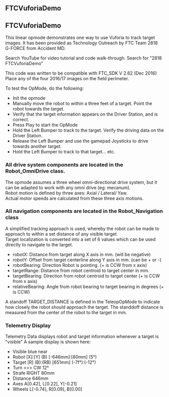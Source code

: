 ## FTCVuforiaDemo

## FTCVuforiaDemo

This linear opmode demonstrates one way to use Vuforia to track target images.
It has been provided as Technology Outreach by FTC Team 2818 G-FORCE from Accident MD.

Search YouTube for video tutorial and code walk-through.
Search for "2818 FTCVuforiaDemo"

This code was written to be compatible with FTC_SDK V 2.62 (Dec 2016)
Place any of the four 2016/17 images on the field perimeter. 

To test the OpMode, do the following:

- Init the opmode 
- Manually move the robot to within a three feet of a target.  Point the robot towards the target.
- Verify that the target information appears on the Driver Station, and is correct.
- Press Play to start the OpMode
- Hold the Left Bumper to track to the target.  Verify the driving data on the Driver Station.
- Release the Left Bumper and use the gamepad Joysticks to drive towards another target.
- Hold the Left Bumper to track to that target... etc.

 
### All drive system components are located in the Robot_OmniDrive class.

The opmode assumes a three wheel omni-directional drive system, but it can be adapted to work with any omni drive (eg: mecanum).  
Robot motion is defined by three axes: Axial / Lateral/ Yaw.  
Actual motor speeds are calculated from these three axis motions.

### All navigation components are located in the Robot_Navigation class
 
A simplified tracking approach is used, whereby the robot can be made to approach to within a set distance of any visible target.  
Target localization is converted into a set of 6 values which can be used directly to navigate to the target.
  
- robotX: Distance from target along X axis in mm. (will be negative)
- robotY: Offset from target centerline along Y axis in mm. (can be + or -)
- robotBearing: Direction Robot is pointing. (+ is CCW from x axis)
- targetRange: Distance from robot centroid to target center in mm.
- targetBearing: Direction from robot centroid to target center (+ is CCW from x axis)
- relativeBearing: Angle from robot bearing to target bearing in degrees (+ is CCW)

A standoff TARGET_DISTANCE is defined in the TeleopOpMode to indicate how closely the robot should approach the target. 
The standdoff distance is measured from the center of the robot to the target in mm.

### Telemetry Display

Telemetry Data displays robot and target information whenever a target is "visible"
A sample display is shown here:

- Visible     blue near
- Robot       [X]:[Y] (B) [-646mm]:[80mm] (5°)
- Target      [R] (B):(RB) [651mm] (-7f°):(-12°)
- Turn      >>> CW 12°
- Strafe    RIGHT 80mm
- Distance  646mm
- Axes        A[0.42], L[0.22], Y[-0.21]
- Wheels      L[-0.74], R[0.09], B[0.00]

 
 




